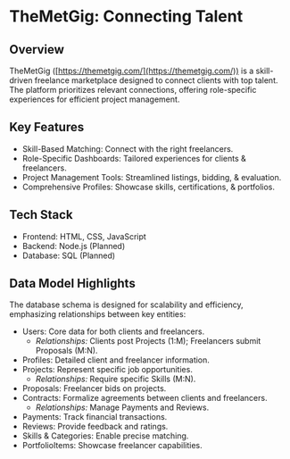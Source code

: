 # TheMetGig: Connecting Talent

## Overview

TheMetGig ([https://themetgig.com/](https://themetgig.com/)) is a skill-driven freelance marketplace designed to connect clients with top talent. The platform prioritizes relevant connections, offering role-specific experiences for efficient project management.

## Key Features

*   Skill-Based Matching: Connect with the right freelancers.
*   Role-Specific Dashboards: Tailored experiences for clients & freelancers.
*   Project Management Tools: Streamlined listings, bidding, & evaluation.
*   Comprehensive Profiles: Showcase skills, certifications, & portfolios.

## Tech Stack

*   Frontend: HTML, CSS, JavaScript
*   Backend: Node.js (Planned)
*   Database: SQL (Planned)

## Data Model Highlights

The database schema is designed for scalability and efficiency, emphasizing relationships between key entities:

*   Users: Core data for both clients and freelancers.
    *   *Relationships:* Clients post Projects (1:M); Freelancers submit Proposals (M:N).
*   Profiles: Detailed client and freelancer information.
*   Projects: Represent specific job opportunities.
    *   *Relationships:* Require specific Skills (M:N).
*   Proposals: Freelancer bids on projects.
*   Contracts: Formalize agreements between clients and freelancers.
    *   *Relationships:* Manage Payments and Reviews.
*   Payments: Track financial transactions.
*   Reviews: Provide feedback and ratings.
*   Skills & Categories: Enable precise matching.
*   PortfolioItems: Showcase freelancer capabilities.
